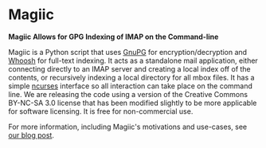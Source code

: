 Magiic
======

**Magiic Allows for GPG Indexing of IMAP on the Command-line**

Magiic is a Python script that uses [GnuPG](https://www.gnupg.org/) for
encryption/decryption and [Whoosh](https://pypi.python.org/pypi/Whoosh/) for
full-text indexing. It acts as a standalone mail application, either connecting
directly to an IMAP server and creating a local index off of the contents, or
recursively indexing a local directory for all mbox files. It has a simple
[ncurses](https://www.gnu.org/software/ncurses/) interface so all interaction
can take place on the command line.  We are releasing the code using a version
of the Creative Commons BY-NC-SA 3.0 license that has been modified slightly to
be more applicable for software licensing. It is free for non-commercial use.

For more information, including Magiic's motivations and use-cases, see
[our blog post](http://digitaloperatives.com/2013/08/23/defending-your-emails-from-surveillance-conveniently/).
